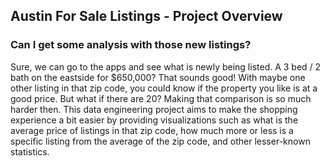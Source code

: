 ## Austin For Sale Listings - Project Overview
### Can I get some analysis with those new listings? 
Sure, we can go to the apps and see what is newly being listed. A 3 bed / 2 bath on the eastside for $650,000? That sounds good! With maybe one other listing in that zip code, you could know if the property you like is at a good price. But what if there are 20? Making that comparison is so much harder then. This data engineering project aims to make the shopping experience a bit easier by providing visualizations such as what is the average price of listings in that zip code, how much more or less is a specific listing from the average of the zip code, and other lesser-known statistics.
